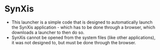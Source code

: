 # SynXis
- This launcher is a simple code that is designed to automatically launch the SynXis application - which has to be done through a browser, which downloads a launcher to then do so.
- SynXis cannot be opened from the system files (like other applications), it was not designed to, but must be done through the browser.
